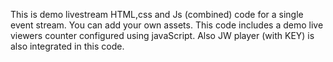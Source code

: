 This is demo livestream HTML,css and Js (combined) code for a single event stream. You can add your own assets. This code includes a demo live viewers counter configured using javaScript. Also JW player (with KEY) is also integrated in this code.  
